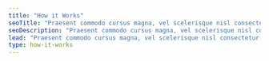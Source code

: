 ```yaml
---
title: "How it Works"
seoTitle: "Praesent commodo cursus magna, vel scelerisque nisl consectetur et. Nullam quis risus eget urna mollis ornare vel eu leo."
seoDescription: "Praesent commodo cursus magna, vel scelerisque nisl consectetur et. Nullam quis risus eget urna mollis ornare vel eu leo."
lead: "Praesent commodo cursus magna, vel scelerisque nisl consectetur et. Nullam quis risus eget urna mollis ornare vel eu leo."
type: how-it-works
---
```

